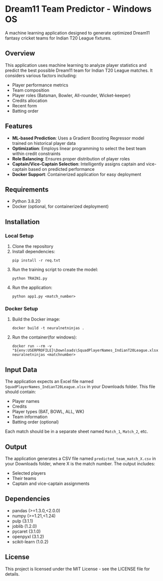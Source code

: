 # Dream11 Team Predictor - Windows OS

A machine learning application designed to generate optimized Dream11 fantasy cricket teams for Indian T20 League fixtures.

## Overview

This application uses machine learning to analyze player statistics and predict the best possible Dream11 team for Indian T20 League matches. It considers various factors including:

- Player performance metrics
- Team composition
- Player roles (Batsman, Bowler, All-rounder, Wicket-keeper)
- Credits allocation
- Recent form
- Batting order

## Features

- **ML-based Prediction**: Uses a Gradient Boosting Regressor model trained on historical player data
- **Optimization**: Employs linear programming to select the best team within credit constraints
- **Role Balancing**: Ensures proper distribution of player roles
- **Captain/Vice-Captain Selection**: Intelligently assigns captain and vice-captain based on predicted performance
- **Docker Support**: Containerized application for easy deployment

## Requirements

- Python 3.8.20
- Docker (optional, for containerized deployment)

## Installation

### Local Setup

1. Clone the repository
2. Install dependencies:
   ```
   pip install -r req.txt
   ```
3. Run the training script to create the model:
   ```
   python TRAIN1.py
   ```
4. Run the application:
   ```
   python app1.py <match_number>
   ```

### Docker Setup

1. Build the Docker image:
   ```
   docker build -t neuralnetninjas .
   ```
2. Run the container(for windows):
   ```
   docker run --rm -v "${env:USERPROFILE}\Downloads\SquadPlayerNames_IndianT20League.xlsx:/app/data/SquadPlayerNames_IndianT20League.xlsx" neuralnetninjas <matchnumber>

   ```

## Input Data

The application expects an Excel file named `SquadPlayerNames_IndianT20League.xlsx` in your Downloads folder. This file should contain:

- Player names
- Credits
- Player types (BAT, BOWL, ALL, WK)
- Team information
- Batting order (optional)

Each match should be in a separate sheet named `Match_1`, `Match_2`, etc.

## Output

The application generates a CSV file named `predicted_team_match_X.csv` in your Downloads folder, where X is the match number. The output includes:

- Selected players
- Their teams
- Captain and vice-captain assignments

## Dependencies

- pandas (>=1.3.0,<2.0.0)
- numpy (>=1.21,<1.24)
- pulp (3.1.1)
- joblib (1.2.0)
- pycaret (3.1.0)
- openpyxl (3.1.2)
- scikit-learn (1.0.2)

## License

This project is licensed under the MIT License - see the LICENSE file for details.
